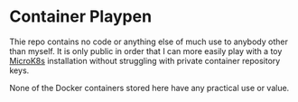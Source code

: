 # Container Playpen

Thie repo contains no code or anything else of much use to anybody other than myself. It is only public
in order that I can more easily play with a toy [MicroK8s](https://microk8s.io/) installation without
struggling with private container repository keys.

None of the Docker containers stored here have any practical use or value.
